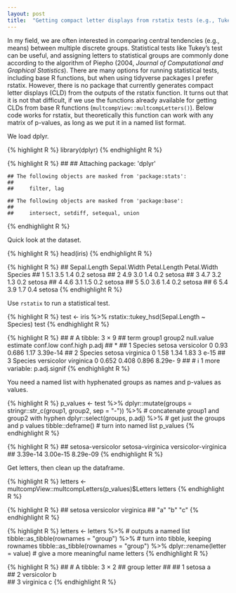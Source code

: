```yaml
---
layout: post
title:  "Getting compact letter displays from rstatix tests (e.g., Tukey’s test)"
---
```


In my field, we are often interested in comparing central tendencies (e.g., means) between multiple discrete groups. Statistical tests like Tukey’s test can be useful, and assigning letters to statistical groups are commonly done according to the algorithm of Piepho (2004, *Journal of Computational and Graphical Statistics*). There are many options for running statistical tests, including base R functions, but when using tidyverse packages I prefer rstatix. However, there is no package that currently generates compact letter displays (CLD) from the outputs of the rstatix function. It turns out that it is not that difficult, if we use the functions already available for getting CLDs from base R functions (`multcompView::multcompLetters()`). Below code works for rstatix, but theoretically this function can work with any matrix of p-values, as long as we put it in a named list format.

We load dplyr.

{% highlight R %}
library(dplyr)
{% endhighlight R %}

{% highlight R %}
    ## 
    ## Attaching package: 'dplyr'

    ## The following objects are masked from 'package:stats':
    ## 
    ##     filter, lag

    ## The following objects are masked from 'package:base':
    ## 
    ##     intersect, setdiff, setequal, union
{% endhighlight R %}

Quick look at the dataset.

{% highlight R %}
head(iris)
{% endhighlight R %}

{% highlight R %}
    ##   Sepal.Length Sepal.Width Petal.Length Petal.Width Species
    ## 1          5.1         3.5          1.4         0.2  setosa
    ## 2          4.9         3.0          1.4         0.2  setosa
    ## 3          4.7         3.2          1.3         0.2  setosa
    ## 4          4.6         3.1          1.5         0.2  setosa
    ## 5          5.0         3.6          1.4         0.2  setosa
    ## 6          5.4         3.9          1.7         0.4  setosa
{% endhighlight R %}

Use `rstatix` to run a statistical test.

{% highlight R %}
test <- iris %>% rstatix::tukey_hsd(Sepal.Length ~ Species)
test
{% endhighlight R %}

{% highlight R %}
    ## # A tibble: 3 × 9
    ##   term    group1     group2     null.value estimate conf.low conf.high    p.adj
    ## * <chr>   <chr>      <chr>           <dbl>    <dbl>    <dbl>     <dbl>    <dbl>
    ## 1 Species setosa     versicolor          0    0.93     0.686     1.17  3.39e-14
    ## 2 Species setosa     virginica           0    1.58     1.34      1.83  3   e-15
    ## 3 Species versicolor virginica           0    0.652    0.408     0.896 8.29e- 9
    ## # ℹ 1 more variable: p.adj.signif <chr>
{% endhighlight R %}

You need a named list with hyphenated groups as names and p-values as
values.

{% highlight R %}
p_values <- test %>% dplyr::mutate(groups = stringr::str_c(group1, group2, sep = "-")) %>% # concatenate group1 and group2 with hyphen
  dplyr::select(groups, p.adj) %>% # get just the groups and p values
  tibble::deframe() # turn into named list
p_values
{% endhighlight R %}

{% highlight R %}
    ##    setosa-versicolor     setosa-virginica versicolor-virginica 
    ##             3.39e-14             3.00e-15             8.29e-09
{% endhighlight R %}

Get letters, then clean up the dataframe.

{% highlight R %}
letters <- multcompView::multcompLetters(p_values)$Letters
letters
{% endhighlight R %}

{% highlight R %}
    ##     setosa versicolor  virginica 
    ##        "a"        "b"        "c"
{% endhighlight R %}

{% highlight R %}
letters <- letters %>% # outputs a named list tibble::as_tibble(rownames = "group") %>% # turn into tibble, keeping rownames 
  tibble::as_tibble(rownames = "group") %>%
  dplyr::rename(letter = value) # give a more meaningful name
letters
{% endhighlight R %}

{% highlight R %}
    ## # A tibble: 3 × 2
    ##   group      letter
    ##   <chr>      <chr> 
    ## 1 setosa     a     
    ## 2 versicolor b     
    ## 3 virginica  c
{% endhighlight R %}
